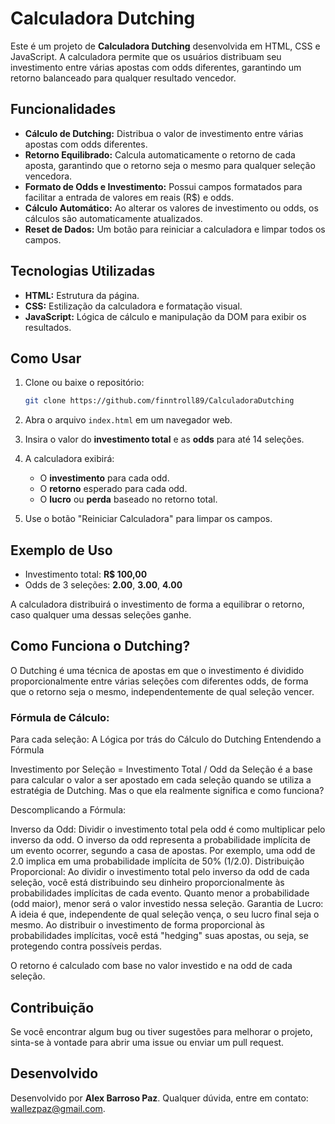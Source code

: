 # Calculadora Dutching

Este é um projeto de **Calculadora Dutching** desenvolvida em HTML, CSS e JavaScript. A calculadora permite que os usuários distribuam seu investimento entre várias apostas com odds diferentes, garantindo um retorno balanceado para qualquer resultado vencedor.

## Funcionalidades

- **Cálculo de Dutching:** Distribua o valor de investimento entre várias apostas com odds diferentes.
- **Retorno Equilibrado:** Calcula automaticamente o retorno de cada aposta, garantindo que o retorno seja o mesmo para qualquer seleção vencedora.
- **Formato de Odds e Investimento:** Possui campos formatados para facilitar a entrada de valores em reais (R$) e odds.
- **Cálculo Automático:** Ao alterar os valores de investimento ou odds, os cálculos são automaticamente atualizados.
- **Reset de Dados:** Um botão para reiniciar a calculadora e limpar todos os campos.

## Tecnologias Utilizadas

- **HTML:** Estrutura da página.
- **CSS:** Estilização da calculadora e formatação visual.
- **JavaScript:** Lógica de cálculo e manipulação da DOM para exibir os resultados.

## Como Usar

1. Clone ou baixe o repositório:
    ```bash
    git clone https://github.com/finntroll89/CalculadoraDutching
    ```
2. Abra o arquivo `index.html` em um navegador web.

3. Insira o valor do **investimento total** e as **odds** para até 14 seleções.

4. A calculadora exibirá:
   - O **investimento** para cada odd.
   - O **retorno** esperado para cada odd.
   - O **lucro** ou **perda** baseado no retorno total.

5. Use o botão "Reiniciar Calculadora" para limpar os campos.

## Exemplo de Uso

- Investimento total: **R$ 100,00**
- Odds de 3 seleções: **2.00**, **3.00**, **4.00**
  
A calculadora distribuirá o investimento de forma a equilibrar o retorno, caso qualquer uma dessas seleções ganhe.

## Como Funciona o Dutching?

O Dutching é uma técnica de apostas em que o investimento é dividido proporcionalmente entre várias seleções com diferentes odds, de forma que o retorno seja o mesmo, independentemente de qual seleção vencer.

### Fórmula de Cálculo:
Para cada seleção:
A Lógica por trás do Cálculo do Dutching
Entendendo a Fórmula

Investimento por Seleção = Investimento Total / Odd da Seleção
é a base para calcular o valor a ser apostado em cada seleção quando se utiliza a estratégia de Dutching. Mas o que ela realmente significa e como funciona?

Descomplicando a Fórmula:

Inverso da Odd: Dividir o investimento total pela odd é como multiplicar pelo inverso da odd. O inverso da odd representa a probabilidade implícita de um evento ocorrer, segundo a casa de apostas. Por exemplo, uma odd de 2.0 implica em uma probabilidade implícita de 50% (1/2.0).
Distribuição Proporcional: Ao dividir o investimento total pelo inverso da odd de cada seleção, você está distribuindo seu dinheiro proporcionalmente às probabilidades implícitas de cada evento. Quanto menor a probabilidade (odd maior), menor será o valor investido nessa seleção.
Garantia de Lucro: A ideia é que, independente de qual seleção vença, o seu lucro final seja o mesmo. Ao distribuir o investimento de forma proporcional às probabilidades implícitas, você está "hedging" suas apostas, ou seja, se protegendo contra possíveis perdas.

O retorno é calculado com base no valor investido e na odd de cada seleção.

## Contribuição

Se você encontrar algum bug ou tiver sugestões para melhorar o projeto, sinta-se à vontade para abrir uma issue ou enviar um pull request.


## Desenvolvido 



Desenvolvido por **Alex Barroso Paz**. Qualquer dúvida, entre em contato: wallezpaz@gmail.com.

